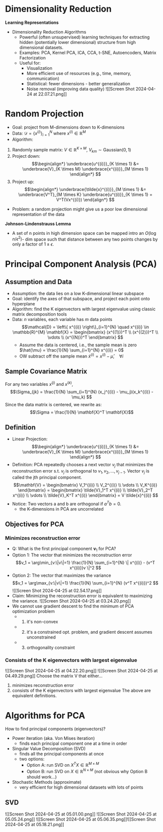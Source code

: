 # Dimensionality Reduction

**Learning Representations**
- Dimensionality Reduction Algorithms
	- Powerful (often unsupervised) learning techniques for extracting hidden (potentially lower dimensional) structure from high dimensional datasets.
	- Examples: PCA, Kernel PCA, ICA, CCA, t-SNE, Autoencoders, Matrix Factorization 
	- Useful for: 
		- Visualization 
		- More efficient use of resources (e.g., time, memory, communication) 
		- Statistical: fewer dimensions - better generalization 
		- Noise removal (improving data quality)
![[Screen Shot 2024-04-24 at 22.07.21.png]]
# Random Projection

- Goal: project from M-dimensions down to K-dimensions
- Data: $\mathcal{D} = \left\{ x^{(i)} \right\}_{i=1}^{N} \text{ where } x^{(i)} \in \mathbb{R}^{M}$
- Algorithm:
1. Randomly sample matrix: $V \in \mathbb{R}^{K \times M}$, $V_{km} \sim \text{Gaussian}(0, 1)$
2. Project down: $$\begin{align*}
\underbrace{u^{(i)}}_{K \times 1} &= \underbrace{V}_{K \times M} \underbrace{x^{(i)}}_{M \times 1}
\end{align*}
$$
3. Project up: $$\begin{align*}
\underbrace{\tilde{x}^{(i)}}_{M \times 1} &= \underbrace{V^T}_{M \times K} \underbrace{u^{(i)}}_{K \times 1} 
= V^T(Vx^{(i)}) 
\end{align*}
$$
- Problem: a random projection might give us a poor low dimensional representation of the data

**Johnson-Lindenstrauss Lemma**
- A set of n points in high dimension space can be mapped intro an $O(\log n/\epsilon^2)$- dim space such that distance between any two points changes by only a factor of $1 \pm \epsilon$.  
# Principal Component Analysis (PCA)
## Assumption and Data
- Assumption: the data lies on a low K-dimensional linear subspace 
- Goal: identify the axes of that subspace, and project each point onto hyperplane 
- Algorithm: find the K eigenvectors with largest eigenvalue using classic matrix decomposition tools
- Data: $n$ variables, each variable has $m$ data points $$\mathcal{D} = \left\{ x^{(i)} \right\}_{i=1}^{N}
\quad
x^{(i)} \in \mathbb{R}^{M}
\mathbf{X} = \begin{bmatrix}
(x^{(1)})^T \\
(x^{(2)})^T \\
\vdots \\
(x^{(N)})^T
\end{bmatrix}
$$
	- Assume the data is centered, i.e., the sample mean is zero $\hat{\mu} = \frac{1}{N} \sum_{i=1}^{N} x^{(i)} = 0$
	- OW subtract off the sample mean $\tilde{x}^{(i)} = x^{(i)} - \hat{\mu}, \quad \forall i$ 

## Sample Covariance Matrix
For any two variables $x^{(j)}$ and $x^{(k)}$, $$\Sigma_{jk} = \frac{1}{N} \sum_{i=1}^{N} (x_j^{(i)} - \mu_j)(x_k^{(i)} - \mu_k)
$$
Since the data matrix is centered, we rewrite as: $$\Sigma = \frac{1}{N} \mathbf{X}^T \mathbf{X}$$
## Definition
- Linear Projection: $$\begin{align*}
\underbrace{u^{(i)}}_{K \times 1} &= \underbrace{V}_{K \times M} \underbrace{x^{(i)}}_{M \times 1}
\end{align*}
$$
- Definition: PCA repeatedly chooses a next vector $v_j$ that minimizes the reconstruction error s.t. $v_j$ is orthogonal to $v_1, v_2,..., v_{j-1}$. Vector $v_j$ is called the jth principal component. $$\mathbf{V} = \begin{bmatrix}
V_1^{(i)} \\
V_2^{(i)} \\
\vdots \\
V_K^{(i)}
\end{bmatrix}
=
\begin{bmatrix}
\tilde{V}_1^T x^{(i)} \\
\tilde{V}_2^T x^{(i)} \\
\vdots \\
\tilde{V}_K^T x^{(i)}
\end{bmatrix}
= V \tilde{x}^{(i)}
$$
- Notice: Two vectors a and b are orthogonal if $a^Tb = 0$. 
	- the K-dimensions in PCA are uncorrelated

## Objectives for PCA

### Minimizes reconstruction error 
- Q: What is the first principal component $\mathbf{v}_1$ for PCA?
- Option 1: The vector that minimizes the reconstruction error $$v_1 = \arg\min_{v:\|v\|=1} \frac{1}{N} \sum_{i=1}^{N} \| x^{(i)} - (v^T x^{(i)})v \|^2
$$
- Option 2: The vector that maximizes the variance $$v_1 = \arg\max_{v:\|v\|=1} \frac{1}{N} \sum_{i=1}^{N} (v^T x^{(i)})^2
$$
![[Screen Shot 2024-04-25 at 02.54.17.png]]
- Claim: Minimizing the reconstruction error is equivalent to maximizing the variance. ![[Screen Shot 2024-04-25 at 03.24.20.png]]
- We cannot use gradient descent to find the minimum of PCA optimization problem
	- 1. it's non-convex
	- 2. it's a constrained opt. problem, and gradient descent assumes unconstrained
	- 3. orthogonality constraint

### Consists of the K eigenvectors with largest eigenvalue 
![[Screen Shot 2024-04-25 at 04.22.20.png]]
![[Screen Shot 2024-04-25 at 04.49.29.png]]
Choose the matrix V that either… 
1. minimizes reconstruction error 
2. consists of the K eigenvectors with largest eigenvalue 
The above are equivalent definitions.

# Algorithms for PCA

How to find principal components (eigenvectors)?
- Power iteration (aka. Von Mises iteration) 
	- finds each principal component one at a time in order 
- Singular Value Decomposition (SVD) 
	- finds all the principal components at once 
	- two options: 
		- Option A: run SVD on $X^TX \in \mathbb{R}^{M \times M}$
		- Option B: run SVD on $X \in \mathbb{R}^{N \times M}$ (not obvious why Option B should work…) 
- Stochastic Methods (approximate) 
	- very efficient for high dimensional datasets with lots of points

## SVD
![[Screen Shot 2024-04-25 at 05.01.00.png]]
![[Screen Shot 2024-04-25 at 05.05.24.png]]
![[Screen Shot 2024-04-25 at 05.06.35.png]]![[Screen Shot 2024-04-25 at 05.18.21.png]]
